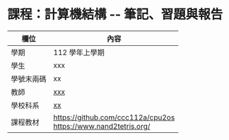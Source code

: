 # 課程：計算機結構 -- 筆記、習題與報告

欄位 | 內容
-----|--------
學期 | 112 學年上學期
學生 |  xxx
學號末兩碼 | xx
教師 | [xxx](xx)
學校科系 | [xx](xx)
課程教材 | https://github.com/ccc112a/cpu2os <BR/> https://www.nand2tetris.org/

